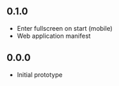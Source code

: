 
## 0.1.0
 * Enter fullscreen on start (mobile)
 * Web application manifest

## 0.0.0
 * Initial prototype
